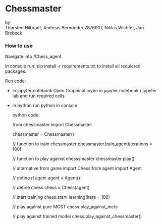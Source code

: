 # Chessmaster
by  
Thorsten Hilbradt,
Andreas Bernrieder 7876007,
Niklas Wichter, 
Jan Brebeck

### How to use
Navigate into /Chess_agent

in console run: 
  pip install -r requirements.txt
to install all requiered packages.

Run code:
  - in jupyter notebook
    Open Graphical.ipybn in jupyter notebook / jupyter lab and run required cells
  - in python
    run python in console
    
    python code:
    
    from chessmaster import Chessmaster
    
    chessmaster = Chessmaster()
    
    // function to train chessmaster
    chessmaster.train_agent(iterations = 100)
    
    // function to play against chesssmaster
    chessmaster.play()
    
    // alternative
    from game import Chess
    from agent import Agent
    
    // define rl agent
    agent = Agent()
    
    // define chess
    chess = Chess(agent)
    
    // start training
    chess.start_learning(iters = 100)
    
    // play against pure MCST
    chess.play_against_mcts
    
    // play against trained model
    chess.play_against_chessmaster()
